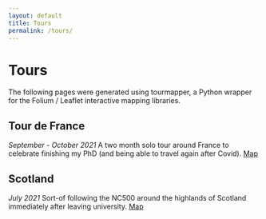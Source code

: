 ```yaml
---
layout: default
title: Tours
permalink: /tours/
---
```


# **Tours** 

The following pages were generated using tourmapper, a Python wrapper for the Folium / Leaflet interactive mapping libraries. 

## Tour de France 

*September - October 2021* A two month solo tour around France to celebrate finishing my PhD (and being able to travel again after Covid). [Map](../tour_maps/tdf.html)

## Scotland 

*July 2021* Sort-of following the NC500 around the highlands of Scotland immediately after leaving university. [Map](../tour_maps/scotland.html) 